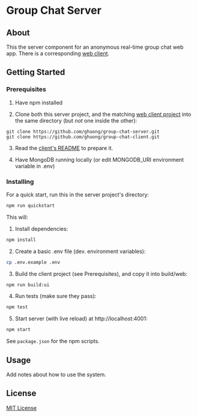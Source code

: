 # Group Chat Server

## About

This the server component for an anonymous real-time group chat web app. There is a corresponding [web client](https://github.com/ghuong/group-chat-client).

## Getting Started

### Prerequisites

1. Have npm installed

2. Clone both this server project, and the matching [web client project](https://github.com/ghuong/group-chat-client) into the same directory (but _not_ one inside the other):

```git
git clone https://github.com/ghuong/group-chat-server.git
git clone https://github.com/ghuong/group-chat-client.git
```

3. Read the [client's README](https://github.com/ghuong/group-chat-client) to prepare it.

4. Have MongoDB running locally (or edit MONGODB_URI environment variable in .env)

### Installing

For a quick start, run this in the server project's directory:

```bash
npm run quickstart
```

This will:

1. Install dependencies:

```bash
npm install
```

2. Create a basic .env file (dev. environment variables):

```bash
cp .env.example .env
```

3. Build the client project (see Prerequisites), and copy it into build/web:

```bash
npm run build:ui
```

4. Run tests (make sure they pass):

```bash
npm test
```

5. Start server (with live reload) at http://localhost:4001:

```bash
npm start
```

See `package.json` for the npm scripts.

## Usage

Add notes about how to use the system.

## License

[MIT License](https://github.com/ghuong/group-chat-server/blob/main/LICENSE)
